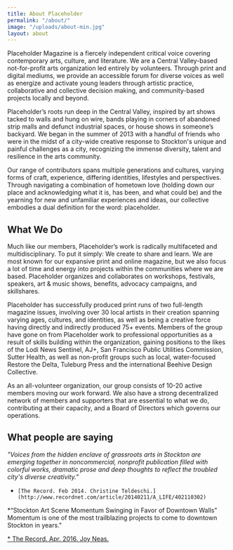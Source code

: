 ```yaml
---
title: About Placeholder
permalink: "/about/"
image: "/uploads/about-min.jpg"
layout: about
---
```


Placeholder Magazine is a fiercely independent critical voice covering contemporary arts, culture, and literature. We are a Central Valley-based not-for-profit arts organization led entirely by volunteers. Through print and digital mediums, we provide an accessible forum for diverse voices as well as energize and activate young leaders through artistic practice, collaborative and collective decision making, and community-based projects locally and beyond.

Placeholder’s roots run deep in the Central Valley, inspired by art shows tacked to walls and hung on wire, bands playing in corners of abandoned strip malls and defunct industrial spaces, or house shows in someone’s backyard. We began in the summer of 2013 with a handful of friends who were in the midst of a city-wide creative response to Stockton's unique and painful challenges as a city, recognizing the immense diversity, talent and resilience in the arts community.

Our range of contributors spans multiple generations and cultures, varying forms of craft, experience, differing identities, lifestyles and perspectives. Through navigating a combination of hometown love (holding down our place and acknowledging what it is, has been, and what could be) and the yearning for new and unfamiliar experiences and ideas, our collective embodies a dual definition for the word: placeholder.

## What We Do

Much like our members, Placeholder’s work is radically multifaceted and multidisciplinary. To put it simply: We create to share and learn. We are most known for our expansive print and online magazine, but we also focus a lot of time and energy into projects within the communities where we are based. Placeholder organizes and collaborates on workshops, festivals, speakers, art & music shows, benefits, advocacy campaigns, and skillshares.

Placeholder has successfully produced print runs of two full-length magazine issues, involving over 30 local artists in their creation spanning varying ages, cultures, and identities, as well as being a creative force having directly and indirectly produced 75\+ events. Members of the group have gone on from Placeholder work to professional opportunities as a result of skills building within the organization, gaining positions to the likes of the Lodi News Sentinel, AJ\+, San Francisco Public Utilities Commission, Sutter Health, as well as non-profit groups such as local, water-focused Restore the Delta, Tuleburg Press and the international Beehive Design Collective.

As an all-volunteer organization, our group consists of 10-20 active members moving our work forward. We also have a strong decentralized network of members and supporters that are essential to what we do, contributing at their capacity, and a Board of Directors which governs our operations.

## What people are saying

*"Voices from the hidden enclave of grassroots arts in Stockton are emerging together in noncommercial, nonprofit publication filled with colorful works, dramatic prose and deep thoughts to reflect the troubled city's diverse creativity."*
*     [The Record. Feb 2014. Christine Teldeschi.](http://www.recordnet.com/article/20140211/A_LIFE/402110302)

*“Stockton Art Scene Momentum Swinging in Favor of Downtown Walls”
Momentum is one of the most trailblazing projects to come to downtown Stockton in years."

[*     The Record. Apr. 2016. Joy Neas.](http://www.recordnet.com/entertainmentlife/20160415/stockton-art-scene-momentum-swinging-in-favor-of-downtown-walls)

